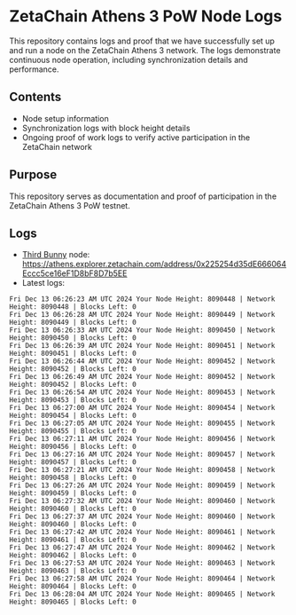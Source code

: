 # ZetaChain Athens 3 PoW Node Logs
This repository contains logs and proof that we have successfully set up and run a node on the ZetaChain Athens 3 network. The logs demonstrate continuous node operation, including synchronization details and performance.

## Contents
- Node setup information
- Synchronization logs with block height details
- Ongoing proof of work logs to verify active participation in the ZetaChain network

## Purpose
This repository serves as documentation and proof of participation in the ZetaChain Athens 3 PoW testnet.

## Logs

- [Third Bunny](https://thirdbunny.xyz/) node: https://athens.explorer.zetachain.com/address/0x225254d35dE666064Eccc5ce16eF1D8bF8D7b5EE
- Latest logs:
```
Fri Dec 13 06:26:23 AM UTC 2024 Your Node Height: 8090448 | Network Height: 8090448 | Blocks Left: 0
Fri Dec 13 06:26:28 AM UTC 2024 Your Node Height: 8090449 | Network Height: 8090449 | Blocks Left: 0
Fri Dec 13 06:26:33 AM UTC 2024 Your Node Height: 8090450 | Network Height: 8090450 | Blocks Left: 0
Fri Dec 13 06:26:39 AM UTC 2024 Your Node Height: 8090451 | Network Height: 8090451 | Blocks Left: 0
Fri Dec 13 06:26:44 AM UTC 2024 Your Node Height: 8090452 | Network Height: 8090452 | Blocks Left: 0
Fri Dec 13 06:26:49 AM UTC 2024 Your Node Height: 8090452 | Network Height: 8090452 | Blocks Left: 0
Fri Dec 13 06:26:54 AM UTC 2024 Your Node Height: 8090453 | Network Height: 8090453 | Blocks Left: 0
Fri Dec 13 06:27:00 AM UTC 2024 Your Node Height: 8090454 | Network Height: 8090454 | Blocks Left: 0
Fri Dec 13 06:27:05 AM UTC 2024 Your Node Height: 8090455 | Network Height: 8090455 | Blocks Left: 0
Fri Dec 13 06:27:11 AM UTC 2024 Your Node Height: 8090456 | Network Height: 8090456 | Blocks Left: 0
Fri Dec 13 06:27:16 AM UTC 2024 Your Node Height: 8090457 | Network Height: 8090457 | Blocks Left: 0
Fri Dec 13 06:27:21 AM UTC 2024 Your Node Height: 8090458 | Network Height: 8090458 | Blocks Left: 0
Fri Dec 13 06:27:26 AM UTC 2024 Your Node Height: 8090459 | Network Height: 8090459 | Blocks Left: 0
Fri Dec 13 06:27:32 AM UTC 2024 Your Node Height: 8090460 | Network Height: 8090460 | Blocks Left: 0
Fri Dec 13 06:27:37 AM UTC 2024 Your Node Height: 8090460 | Network Height: 8090460 | Blocks Left: 0
Fri Dec 13 06:27:42 AM UTC 2024 Your Node Height: 8090461 | Network Height: 8090461 | Blocks Left: 0
Fri Dec 13 06:27:47 AM UTC 2024 Your Node Height: 8090462 | Network Height: 8090462 | Blocks Left: 0
Fri Dec 13 06:27:53 AM UTC 2024 Your Node Height: 8090463 | Network Height: 8090463 | Blocks Left: 0
Fri Dec 13 06:27:58 AM UTC 2024 Your Node Height: 8090464 | Network Height: 8090464 | Blocks Left: 0
Fri Dec 13 06:28:04 AM UTC 2024 Your Node Height: 8090465 | Network Height: 8090465 | Blocks Left: 0
```
